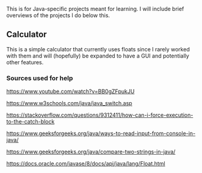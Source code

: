 This is for Java-specific projects meant for learning. I will include brief overviews of the projects I do below this.

## Calculator

This is a simple calculator that currently uses floats since I rarely worked with them and will (hopefully) be expanded to have a GUI and potentially other features.

### Sources used for help

https://www.youtube.com/watch?v=BB0gZFpukJU

https://www.w3schools.com/java/java_switch.asp

https://stackoverflow.com/questions/9312411/how-can-i-force-execution-to-the-catch-block

https://www.geeksforgeeks.org/java/ways-to-read-input-from-console-in-java/

https://www.geeksforgeeks.org/java/compare-two-strings-in-java/

https://docs.oracle.com/javase/8/docs/api/java/lang/Float.html
